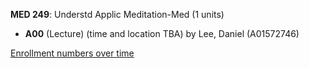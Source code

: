 **MED 249**: Understd Applic Meditation-Med (1 units)

- **A00** (Lecture) (time and location TBA) by Lee, Daniel (A01572746)

[Enrollment numbers over time](./MED249.tsv)
